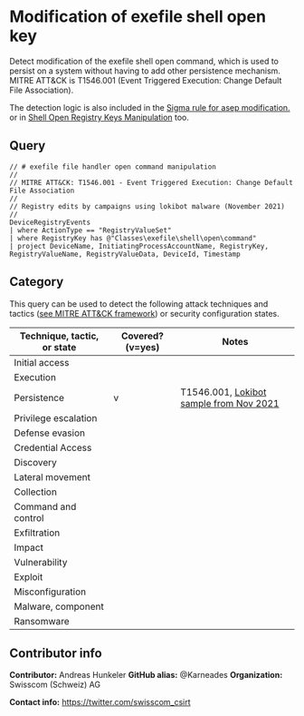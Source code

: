 # Modification of exefile shell open key

Detect modification of the exefile shell open command, which is used to persist on a system without having to add other persistence mechanism. MITRE ATT&CK is T1546.001 (Event Triggered Execution: Change Default File Association).

The detection logic is also included in the [Sigma rule for asep modification.](https://github.com/SigmaHQ/sigma/blob/master/rules/windows/registry_event/sysmon_asep_reg_keys_modification.yml) or in [Shell Open Registry Keys Manipulation](https://github.com/SigmaHQ/sigma/blob/master/rules/windows/registry_event/win_registry_shell_open_keys_manipulation.yml) too.

## Query

```
// # exefile file handler open command manipulation
//
// MITRE ATT&CK: T1546.001 - Event Triggered Execution: Change Default File Association
//
// Registry edits by campaigns using lokibot malware (November 2021)
//
DeviceRegistryEvents
| where ActionType == "RegistryValueSet"
| where RegistryKey has @"Classes\exefile\shell\open\command"
| project DeviceName, InitiatingProcessAccountName, RegistryKey, RegistryValueName, RegistryValueData, DeviceId, Timestamp
```

## Category

This query can be used to detect the following attack techniques and tactics ([see MITRE ATT&CK framework](https://attack.mitre.org/)) or security configuration states.

| Technique, tactic, or state | Covered? (v=yes) | Notes |
|------------------------|----------|-------|
| Initial access |  |  |
| Execution |  |  |
| Persistence | v | T1546.001, [Lokibot sample from Nov 2021](https://tria.ge/211119-gs7rtshcfr/behavioral2) | 
| Privilege escalation |  |  |
| Defense evasion |  |  | 
| Credential Access |  |  | 
| Discovery |  |  | 
| Lateral movement |  |  | 
| Collection |  |  | 
| Command and control |  |  | 
| Exfiltration |  |  | 
| Impact |  |  |
| Vulnerability |  |  |
| Exploit |  |  |
| Misconfiguration |  |  |
| Malware, component |  |  |
| Ransomware |  |  |


## Contributor info
**Contributor:** Andreas Hunkeler
**GitHub alias:** @Karneades
**Organization:** Swisscom (Schweiz) AG

**Contact info:** https://twitter.com/swisscom_csirt
